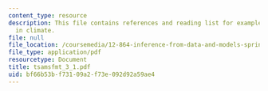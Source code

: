 ```yaml
---
content_type: resource
description: This file contains references and reading list for examples of applications
  in climate.
file: null
file_location: /coursemedia/12-864-inference-from-data-and-models-spring-2005/bf66b53bf73109a2f73e092d92a59ae4_tsamsfmt_3_1.pdf
file_type: application/pdf
resourcetype: Document
title: tsamsfmt_3_1.pdf
uid: bf66b53b-f731-09a2-f73e-092d92a59ae4
---
```

